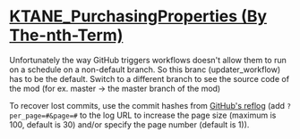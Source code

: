 # [KTANE_PurchasingProperties (By The-nth-Term)](https://github.com/The-nth-Term/KTANE_PurchasingProperties)

Unfortunately the way GitHub triggers workflows doesn't allow them to run on a schedule on a non-default branch. So this branc (updater_workflow) has to be the default. Switch to a different branch to see the source code of the mod (for ex. master -> the master branch of the mod)

To recover lost commits, use the commit hashes from [GitHub's reflog](https://api.github.com/repos/KtaneModules/KTANE_PurchasingProperties-The-nth-Term/events) (add `?per_page=#&page=#` to the log URL to increase the page size (maximum is 100, default is 30) and/or specify the page number (default is 1)).
